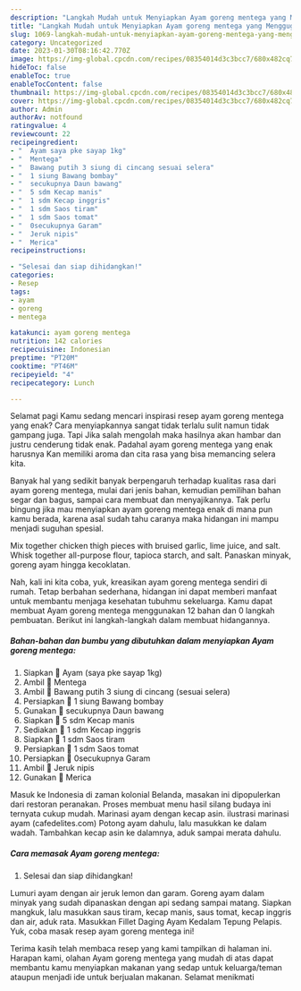 ```yaml
---
description: "Langkah Mudah untuk Menyiapkan Ayam goreng mentega yang Menggugah Selera, Buat Buka Puasa Menggugah Selera"
title: "Langkah Mudah untuk Menyiapkan Ayam goreng mentega yang Menggugah Selera, Buat Buka Puasa Menggugah Selera"
slug: 1069-langkah-mudah-untuk-menyiapkan-ayam-goreng-mentega-yang-menggugah-selera-buat-buka-puasa-menggugah-selera
category: Uncategorized
date: 2023-01-30T08:16:42.770Z
image: https://img-global.cpcdn.com/recipes/08354014d3c3bcc7/680x482cq70/ayam-goreng-mentega-foto-resep-utama.jpg
hideToc: false
enableToc: true
enableTocContent: false
thumbnail: https://img-global.cpcdn.com/recipes/08354014d3c3bcc7/680x482cq70/ayam-goreng-mentega-foto-resep-utama.jpg
cover: https://img-global.cpcdn.com/recipes/08354014d3c3bcc7/680x482cq70/ayam-goreng-mentega-foto-resep-utama.jpg
author: Admin
authorAv: notfound
ratingvalue: 4
reviewcount: 22
recipeingredient:
- "  Ayam saya pke sayap 1kg"
- "  Mentega"
- "  Bawang putih 3 siung di cincang sesuai selera"
- "  1 siung Bawang bombay"
- "  secukupnya Daun bawang"
- "  5 sdm Kecap manis"
- "  1 sdm Kecap inggris"
- "  1 sdm Saos tiram"
- "  1 sdm Saos tomat"
- "  0secukupnya Garam"
- "  Jeruk nipis"
- "  Merica"
recipeinstructions:

- "Selesai dan siap dihidangkan!"
categories:
- Resep
tags:
- ayam
- goreng
- mentega

katakunci: ayam goreng mentega 
nutrition: 142 calories
recipecuisine: Indonesian
preptime: "PT20M"
cooktime: "PT46M"
recipeyield: "4"
recipecategory: Lunch

---
```



Selamat pagi Kamu sedang mencari inspirasi resep ayam goreng mentega yang enak? Cara menyiapkannya sangat tidak terlalu sulit namun tidak gampang juga. Tapi Jika salah mengolah maka hasilnya akan hambar dan justru cenderung tidak enak. Padahal ayam goreng mentega yang enak harusnya Kan memiliki aroma dan cita rasa yang bisa memancing selera kita.


Banyak hal yang sedikit banyak berpengaruh terhadap kualitas rasa dari ayam goreng mentega, mulai dari jenis bahan, kemudian pemilihan bahan segar dan bagus, sampai cara membuat dan menyajikannya. Tak perlu bingung jika mau menyiapkan ayam goreng mentega enak di mana pun kamu berada, karena asal sudah tahu caranya maka hidangan ini mampu menjadi suguhan spesial.

Mix together chicken thigh pieces with bruised garlic, lime juice, and salt. Whisk together all-purpose flour, tapioca starch, and salt. Panaskan minyak, goreng ayam hingga kecoklatan.


Nah, kali ini kita coba, yuk, kreasikan ayam goreng mentega sendiri di rumah. Tetap berbahan sederhana, hidangan ini dapat memberi manfaat untuk membantu menjaga kesehatan tubuhmu sekeluarga. Kamu dapat membuat Ayam goreng mentega menggunakan 12 bahan dan 0 langkah pembuatan. Berikut ini langkah-langkah dalam membuat hidangannya.

<!--inarticleads1-->

##### Bahan-bahan dan bumbu yang dibutuhkan dalam menyiapkan Ayam goreng mentega:

1. Siapkan  🍗 Ayam (saya pke sayap 1kg)
1. Ambil  🍗 Mentega
1. Ambil  🍗 Bawang putih 3 siung di cincang (sesuai selera)
1. Persiapkan  🍗 1 siung Bawang bombay
1. Gunakan  🍗 secukupnya Daun bawang
1. Siapkan  🍗 5 sdm Kecap manis
1. Sediakan  🍗 1 sdm Kecap inggris
1. Siapkan  🍗 1 sdm Saos tiram
1. Persiapkan  🍗 1 sdm Saos tomat
1. Persiapkan  🍗 0secukupnya Garam
1. Ambil  🍗 Jeruk nipis
1. Gunakan  🍗 Merica


Masuk ke Indonesia di zaman kolonial Belanda, masakan ini dipopulerkan dari restoran peranakan. Proses membuat menu hasil silang budaya ini ternyata cukup mudah. Marinasi ayam dengan kecap asin. ilustrasi marinasi ayam (cafedelites.com) Potong ayam dahulu, lalu masukkan ke dalam wadah. Tambahkan kecap asin ke dalamnya, aduk sampai merata dahulu. 

<!--inarticleads2-->

##### Cara memasak Ayam goreng mentega:


1. Selesai dan siap dihidangkan!

Lumuri ayam dengan air jeruk lemon dan garam. Goreng ayam dalam minyak yang sudah dipanaskan dengan api sedang sampai matang. Siapkan mangkuk, lalu masukkan saus tiram, kecap manis, saus tomat, kecap inggris dan air, aduk rata. Masukkan Fillet Daging Ayam Kedalam Tepung Pelapis. Yuk, coba masak resep ayam goreng mentega ini! 

Terima kasih telah membaca resep yang kami tampilkan di halaman ini. Harapan kami, olahan Ayam goreng mentega yang mudah di atas dapat membantu kamu menyiapkan makanan yang sedap untuk keluarga/teman ataupun menjadi ide untuk berjualan makanan. Selamat menikmati
